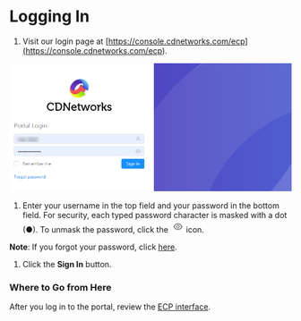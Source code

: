<!--?xml version="1.0" encoding="utf-8"?-->

# Logging In

1. Visit our login page at [https://console.cdnetworks.com/ecp](<https://console.cdnetworks.com/ecp>).

<!-- -->

![null](</docs/resources/images/accessing-portal/Login Page.png>)

1. Enter your username in the top field and your password in the bottom field. For security, each typed password character is masked with a dot (●). To unmask the password, click the ![null](</docs/resources/images/accessing-portal/eye icon.png>) icon.

<!-- -->

**Note**: If you forgot your password, click [here](<Forgot Your Password.htm>).

1. Click the **Sign In** button.

<!-- -->



### Where to Go from Here

After you log in to the portal, review the [ECP interface](<../CDN 360 Portal Controls/Navigating the ECP User Interface.htm>).

